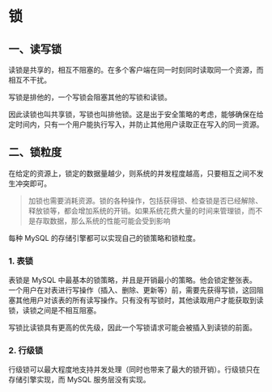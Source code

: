 # 锁

## 一、读写锁

读锁是共享的，相互不阻塞的。在多个客户端在同一时刻同时读取同一个资源，而相互不干扰。

写锁是排他的，一个写锁会阻塞其他的写锁和读锁。

因此读锁也叫共享锁，写锁也叫排他锁。这是出于安全策略的考虑，能够确保在给定时间内，只有一个用户能执行写入，并防止其他用户读取正在写入的同一资源。



## 二、锁粒度

在给定的资源上，锁定的数据量越少，则系统的并发程度越高，只要相互之间不发生冲突即可。

> 加锁也需要消耗资源。锁的各种操作，包括获得锁、检查锁是否已经解除、释放锁等，都会增加系统的开销。如果系统花费大量的时间来管理锁，而不是存取数据，那么系统的性能可能会受到影响

每种 MySQL 的存储引擎都可以实现自己的锁策略和锁粒度。



### 1. 表锁

表锁是 MySQL 中最基本的锁策略，并且是开销最小的策略。他会锁定整张表。一个用户在对表进行写操作（插入、删除、更新等）前，需要先获得写锁，这回阻塞其他用户对该表的所有读写操作。只有没有写锁时，其他读取用户才能获取到读锁，读锁之间是不相互阻塞。

写锁比读锁具有更高的优先级，因此一个写锁请求可能会被插入到读锁的前面。

### 2. 行级锁

行级锁可以最大程度地支持并发处理（同时也带来了最大的锁开销）。行级锁只在存储引擎实现，而 MySQL 服务层没有实现。